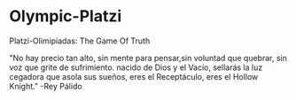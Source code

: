 # Olympic-Platzi
Platzi-Olimipiadas: The Game Of Truth

"No hay precio tan alto, sin mente para pensar,sin voluntad que quebrar, sin voz que grite de sufrimiento. nacido de Dios y el Vacío, sellarás la luz cegadora que asola sus sueños, eres el Receptáculo, eres el Hollow Knight."
-Rey Pálido


